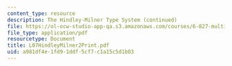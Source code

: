 ```yaml
---
content_type: resource
description: The Hindley-Milner Type System (continued)
file: https://ol-ocw-studio-app-qa.s3.amazonaws.com/courses/6-827-multithreaded-parallelism-languages-and-compilers-fall-2002/a981df4e1fd91ddf5cf7c1a15c5d1b03_L07HindleyMilner2Print.pdf
file_type: application/pdf
resourcetype: Document
title: L07HindleyMilner2Print.pdf
uid: a981df4e-1fd9-1ddf-5cf7-c1a15c5d1b03
---
```

